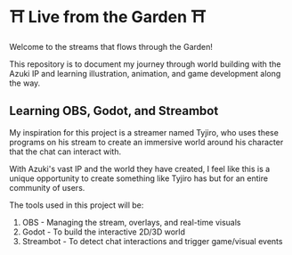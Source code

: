# ⛩️ Live from the Garden ⛩️
Welcome to the streams that flows through the Garden!

This repository is to document my journey through world building with the Azuki IP and learning illustration, animation, and game development along the way. 

## Learning OBS, Godot, and Streambot 

My inspiration for this project is a streamer named Tyjiro, who uses these programs on his stream to create an immersive world around his character that the chat can interact with.

With Azuki's vast IP and the world they have created, I feel like this is a unique opportunity to create something like Tyjiro has but for an entire community of users. 

The tools used in this project will be:

1. OBS - Managing the stream, overlays, and real-time visuals
2. Godot - To build the interactive 2D/3D world
3. Streambot - To detect chat interactions and trigger game/visual events


